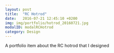 ```yaml
---
layout: post
title:  "RC Hotrod"
date:   2016-07-21 12:45:10 +0200
img: img/portfolio/hotrod_20160721.jpg
modalID: modalRCHotrod
category: Design
---
```

A portfolio item about the RC hotrod that I designed
